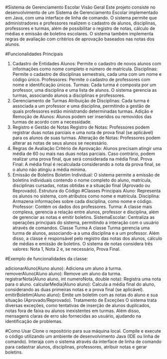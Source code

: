 #Sistema de Gerenciamento Escolar
Visão Geral
Este projeto consiste no desenvolvimento de um Sistema de Gerenciamento Escolar implementado em Java, com uma interface de linha de comando. O sistema permite que administradores e professores realizem o cadastro de alunos, disciplinas, professores e turmas, além de possibilitar o registro de notas, cálculo de médias e emissão de boletins escolares. O sistema também implementa regras de avaliação com critérios de aprovação baseados nas notas dos alunos.

#Funcionalidades Principais
1. Cadastro de Entidades
Alunos: Permite o cadastro de novos alunos com informações como nome completo e número de matrícula.
Disciplinas: Permite o cadastro de disciplinas semestrais, cada uma com um nome e código único.
Professores: Permite o cadastro de professores com nome e identificação únicos.
Turmas: Cada turma é composta por um professor, uma disciplina e uma lista de alunos. O sistema gerencia as turmas, associando alunos a disciplinas e professores.
2. Gerenciamento de Turmas
Atribuição de Disciplinas: Cada turma é associada a um professor e uma disciplina, permitindo a gestão de quais professores estão ministrando determinadas turmas.
Adição e Remoção de Alunos: Alunos podem ser inseridos ou removidos das turmas de acordo com a necessidade.
3. Registro e Gestão de Notas
Registro de Notas: Professores podem registrar duas notas parciais e uma nota de prova final (se aplicável) para os alunos de suas turmas.
Alteração de Notas: Professores podem alterar as notas de seus alunos se necessário.
4. Regras de Avaliação
Critério de Aprovação: Alunos precisam atingir uma média de 60 ou mais nas duas notas parciais. Caso contrário, podem realizar uma prova final, que será considerada na média final.
Prova Final: A média final é recalculada considerando a nota da prova final, se o aluno não atingiu a média mínima.
5. Emissão de Boletins
Boletim Individual: O sistema permite a emissão de boletins individuais contendo o nome completo do aluno, matrícula, disciplinas cursadas, notas obtidas e a situação final (Aprovado ou Reprovado).
Estrutura do Código
#Classes Principais
Aluno: Representa os alunos no sistema, com atributos como nome e matrícula.
Disciplina: Armazena informações sobre cada disciplina, como nome e código.
Professor: Contém os dados dos professores.
Turma: A classe mais complexa, gerencia a relação entre alunos, professor e disciplina, além de gerenciar as notas e emitir boletins.
SistemaEscolar: Centraliza as operações principais do sistema, permitindo a interação com o usuário através de comandos.
Classe Turma
A classe Turma gerencia uma turma de alunos, associando-a a uma disciplina e a um professor. Além disso, a classe é responsável pelo registro das notas dos alunos, cálculo de médias e emissão de boletins. O sistema de notas considera três valores: Nota 1, Nota 2 e, se necessário, Prova Final.

#Exemplo de funcionalidades da classe:

adicionarAluno(Aluno aluno): Adiciona um aluno à turma.
removerAluno(Aluno aluno): Remove um aluno da turma.
registrarNota(Aluno aluno, int numeroNota, double nota): Registra uma nota para o aluno.
calcularMedia(Aluno aluno): Calcula a média final do aluno, considerando as duas primeiras notas e a prova final (se aplicável).
emitirBoletim(Aluno aluno): Emite um boletim com as notas do aluno e sua situação (Aprovado/Reprovado).
Tratamento de Exceções
O sistema trata diversas exceções, como tentativas de inserção de alunos duplicados, notas fora de faixa ou alunos inexistentes em turmas. Além disso, mensagens claras de erro são fornecidas ao usuário, ajudando na identificação de problemas.

#Como Usar
Clone o repositório para sua máquina local.
Compile e execute o código utilizando um ambiente de desenvolvimento Java (IDE ou linha de comando).
Interaja com o sistema através da interface de linha de comando para cadastrar alunos, disciplinas, professores, atribuir notas e gerar boletins.
